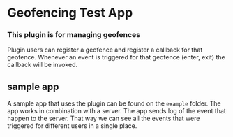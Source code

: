 <!-- **Author's Note:** this plugin is not officially supported and is meant to be used as an example. Please feel free to pull it into your own projects, but _there is no official version hosted on pub.dev and support may be limited_. If you run into any issues running this sample, please file an issue or, even better, submit a pull request!

What is geofencing? 
[here](https://developer.android.com/training/location/geofencing)

# Geofencing

A sample geofencing plugin with background execution support for Flutter.

## Getting Started
This plugin works on both Android and iOS. Follow the instructions in the following sections for the
platforms which are to be targeted.

### Android

Add the following lines to your `AndroidManifest.xml` to register the background service for
geofencing:

```xml
<receiver android:name="io.flutter.plugins.geofencing.GeofencingBroadcastReceiver"
    android:enabled="true" android:exported="true"/>
<service android:name="io.flutter.plugins.geofencing.GeofencingService"
    android:permission="android.permission.BIND_JOB_SERVICE" android:exported="true"/>
```

Also request the correct permissions for geofencing:

```xml
<uses-permission android:name="android.permission.ACCESS_FINE_LOCATION"/>
<uses-permission android:name="android.permission.ACCESS_BACKGROUND_LOCATION" />
```

Finally, create either `Application.kt` or `Application.java` in the same directory as `MainActivity`.
 
For `Application.kt`, use the following:

```kotlin
class Application : FlutterApplication(), PluginRegistrantCallback {
  override fun onCreate() {
    super.onCreate();
    GeofencingService.setPluginRegistrant(this);
  }

  override fun registerWith(registry: PluginRegistry) {
    GeneratedPluginRegistrant.registerWith(registry);
  }
}
```

For `Application.java`, use the following:

```java
public class Application extends FlutterApplication implements PluginRegistrantCallback {
  @Override
  public void onCreate() {
    super.onCreate();
    GeofencingService.setPluginRegistrant(this);
  }

  @Override
  public void registerWith(PluginRegistry registry) {
    GeneratedPluginRegistrant.registerWith(registry);
  }
}
```

Which must also be referenced in `AndroidManifest.xml`:

```xml
    <application
        android:name=".Application"
        ...
```
 
### iOS

Add the following lines to your Info.plist:

```xml
<dict>
    <key>NSLocationAlwaysAndWhenInUseUsageDescription</key>
    <string>YOUR DESCRIPTION HERE</string>
    <key>NSLocationWhenInUseUsageDescription</key>
    <string>YOUR DESCRIPTION HERE</string>
    ...
```

And request the correct permissions for geofencing:

```xml
<dict>
    ...
    <string>Main</string>
    <key>UIRequiredDeviceCapabilities</key>
    <array>
        <string>location-services</string>
        <string>gps</string>
        <string>armv7</string>
    </array>
    <key>UIBackgroundModes</key>
    <array>
        <string>location</string>
    </array>
    ...
</dict>
```

### Need Help?

For help getting started with Flutter, view our online
[documentation](https://flutter.io/).

For help on editing plugin code, view the [documentation](https://flutter.io/developing-packages/#edit-plugin-package). -->


# Geofencing Test App

### This plugin is for managing geofences

Plugin users can register a geofence and register a callback for that geofence. Whenever an event is triggered for that geofence (enter, exit) the callback will be invoked. 

## sample app
A sample app that uses the plugin can be found on the ```example``` folder. The app works in combination with a server. The app sends log of the event that happen to the server. That way we can see all the events that were triggered for different users in a single place. 
